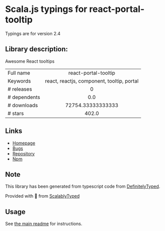 
# Scala.js typings for react-portal-tooltip

Typings are for version 2.4

## Library description:
Awesome React tooltips

|                    |                 |
| ------------------ | :-------------: |
| Full name          | react-portal-tooltip |
| Keywords           | react, reactjs, component, tooltip, portal |
| # releases         | 0 |
| # dependents       | 0.0 |
| # downloads        | 72754.33333333333 |
| # stars            | 402.0 |

## Links
- [Homepage](https://github.com/romainberger/react-portal-tooltip)
- [Bugs](https://github.com/romainberger/react-portal-tooltip)
- [Repository](https://github.com/romainberger/react-portal-tooltip)
- [Npm](https://www.npmjs.com/package/react-portal-tooltip)
    


## Note
This library has been generated from typescript code from [DefinitelyTyped](https://definitelytyped.org).

Provided with :purple_heart: from [ScalablyTyped](https://github.com/oyvindberg/ScalablyTyped)

## Usage
See [the main readme](../../readme.md) for instructions.



